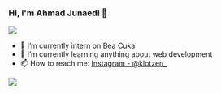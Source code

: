 ### Hi, I'm Ahmad Junaedi 👋

<img src="https://media1.tenor.com/images/147d722dced9c8e41073ee6059171779/tenor.gif?itemid=14680553"></img>

- 🔭 I’m currently intern on Bea Cukai
- 🌱 I’m currently learning ànything about web development
- 📫 How to reach me: [Instagram - @klotzen_](https://www.instagram.com/klotzen_/)

<img src="https://github-readme-stats.vercel.app/api?username=EinzFiore&&show_icons=true&title_color=ffffff&icon_color=bb2acf&text_color=daf7dc&bg_color=191919"></img>

